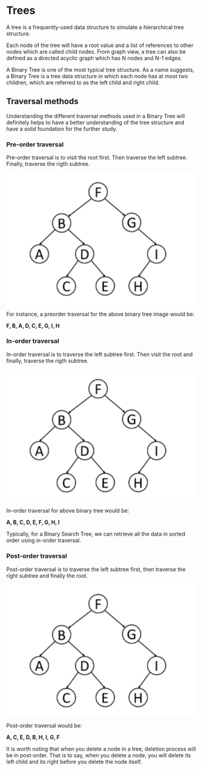 # Trees

A tree is a frequently-used data structure to simulate a hierarchical tree structure.

Each node of the tree will have a root value and a list of references to other nodes which are called child nodes. From graph view, a tree can also be defined as a directed acyclic graph which has N nodes and N-1 edges.

A Binary Tree is one of the most typical tree structure. As a name suggests, a Binary Tree is a tree data structure in which each node has at most two children, which are referred to as the left child and right child.

## Traversal methods

Understanding the different traversal methods used in a Binary Tree will definitely helps to have a better understanding of the tree structure and have a solid foundation for the further study.

### Pre-order traversal

Pre-order traversal is to visit the root first. Then traverse the left subtree. Finally, traverse the rigth subtree.

![](images/BinaryTreeExample.png)

For instance, a preorder traversal for the above binary tree image would be:

**F, B, A, D, C, E, G, I, H**

### In-order traversal

In-order traversal is to traverse the left subtree first. Then visit the root and finally, traverse the rigth subtree.

![](images/BinaryTreeExample.png)

In-order traversal for above binary tree would be:

**A, B, C, D, E, F, G, H, I**

Typically, for a Binary Search Tree, we can retrieve all the data in sorted order using in-order traversal.

### Post-order traversal

Post-order traversal is to traverse the left subtree first, then traverse the right subtree and finally the root.

![](images/BinaryTreeExample.png)

Post-order traversal would be:

**A, C, E, D, B, H, I, G, F**

It is worth noting that when you delete a node in a tree, deletion process will be in post-order. That is to say, when you delete a node, you will delete its left child and its right before you delete the node itself.
